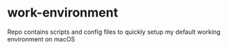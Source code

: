 # work-environment
Repo contains scripts and config files to quickly setup my default working environment on macOS
